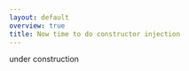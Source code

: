 ```yaml
---
layout: default
overview: true
title: Now time to do constructor injection
---
```


under construction